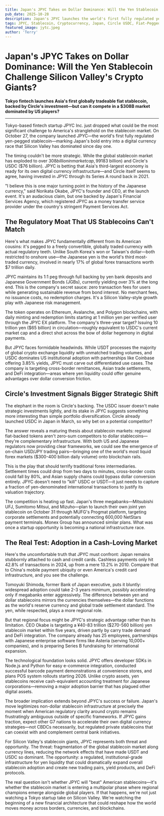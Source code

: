 ```yaml
---
title: Japan's JPYC Takes on Dollar Dominance: Will the Yen Stablecoin Challenge Silicon Valley's Crypto Giants?
pub_date: 2025-10-28
description: Japan's JPYC launches the world's first fully regulated yen-pegged stablecoin, backed by Circle's investment and Japan's FSA registration, entering a $308B market dominated by US players. The token maintains 1:1 peg through yen deposits and JGB backing while targeting ¥10 trillion in circulation to challenge dollar hegemony. Despite Circle's strategic backing, JPYC faces adoption challenges in a cash-loving market where cashless payments remain at just 42.8%, requiring 2-3 years minimum for widespread adoption according to former BOJ executives.
tags: JPYC, Stablecoin, Cryptocurrency, Japan, Circle USDC, Fiat-Pegged Tokens, Yen, Financial Services Agency, Payment Services Act, Fintech, Digital Currency, Silicon Valley, Circle Investment, Asian Market, DeFi, Blockchain, Ethereum, Avalanche, Polygon, Corporate Settlements, Trade Finance, Remittances
featured_image: jytc.jpeg
author: 'Terry'
---
```



# Japan's JPYC Takes on Dollar Dominance: Will the Yen Stablecoin Challenge Silicon Valley's Crypto Giants?

**Tokyo fintech launches Asia's first globally tradeable fiat stablecoin, backed by Circle's investment—but can it compete in a $308B market dominated by US players?**

---

Tokyo-based fintech startup JPYC Inc. just dropped what could be the most significant challenge to America's stranglehold on the stablecoin market. On October 27, the company launched JPYC—the world's first fully regulated yen-pegged stablecoin—marking Japan's bold entry into a digital currency race that Silicon Valley has dominated since day one.

The timing couldn't be more strategic. While the global stablecoin market has exploded to over $308 billion in market cap, 99% of that value is denominated in US dollars through titans like Tether's USDT ($183 billion) and Circle's USDC ($76 billion). JPYC is betting that Asia's third-largest economy is ready for its own digital currency infrastructure—and Circle itself seems to agree, having invested in JPYC through its Series A round back in 2021.

"I believe this is one major turning point in the history of the Japanese currency," said Norikata Okabe, JPYC's founder and CEO, at the launch event. It's an audacious claim, but one backed by Japan's Financial Services Agency, which registered JPYC as a money transfer service provider under the country's stringent Payment Services Act.

## The Regulatory Moat That US Stablecoins Can't Match

Here's what makes JPYC fundamentally different from its American cousins: it's pegged to a freely convertible, globally traded currency with actual regulatory teeth. Unlike South Korea's won or Taiwan's dollar—both restricted to onshore use—the Japanese yen is the world's third most-traded currency, involved in nearly 17% of global forex transactions worth $7 trillion daily.

JPYC maintains its 1:1 peg through full backing by yen bank deposits and Japanese Government Bonds (JGBs), currently yielding over 3% at the long end. This is the company's secret sauce: zero transaction fees for users while generating sustainable revenue from bond interest. No merchant fees, no issuance costs, no redemption charges. It's a Silicon Valley-style growth play with Japanese risk management.

The token operates on Ethereum, Avalanche, and Polygon blockchains, with daily minting and redemption limits starting at 1 million yen per verified user through the JPYC EX platform. The company's three-year target? Issuing 10 trillion yen ($65 billion) in circulation—roughly equivalent to USDC's current market cap and a direct shot across the bow of dollar hegemony in digital payments.

But JPYC faces formidable headwinds. While USDT processes the majority of global crypto exchange liquidity with unmatched trading volumes, and USDC dominates US institutional adoption with partnerships like Coinbase offering 3.85% yields, JPYC must carve out differentiated use cases. The company is targeting cross-border remittances, Asian trade settlements, and DeFi integration—areas where yen liquidity could offer genuine advantages over dollar conversion friction.

## Circle's Investment Signals Bigger Strategic Shift

The elephant in the room is Circle's backing. The USDC issuer doesn't make strategic investments lightly, and its stake in JPYC suggests something more interesting than simple portfolio diversification. Circle already launched USDC in Japan in March, so why bet on a potential competitor?

The answer reveals a maturing thesis about stablecoin markets: regional fiat-backed tokens aren't zero-sum competitors to dollar stablecoins—they're complementary infrastructure. With both US and Japanese regulators now providing clear frameworks, we could see the emergence of on-chain USD/JPY trading pairs—bringing one of the world's most liquid forex markets ($300-400 billion daily volume) onto blockchain rails.

This is the play that should terrify traditional forex intermediaries. Settlement times could drop from two days to minutes, cross-border costs could fall by 80%, and Asian supply chains could bypass dollar conversion entirely. JPYC doesn't need to "kill" USDC or USDT—it just needs to capture a fraction of yen-denominated international transactions to justify its valuation trajectory.

The competition is heating up fast. Japan's three megabanks—Mitsubishi UFJ, Sumitomo Mitsui, and Mizuho—plan to launch their own joint yen stablecoin on October 31 through MUFG's Progmat platform, targeting corporate settlements and potentially connecting 600,000 NetStars payment terminals. Monex Group has announced similar plans. What was once a startup opportunity is becoming a national infrastructure race.

## The Real Test: Adoption in a Cash-Loving Market

Here's the uncomfortable truth that JPYC must confront: Japan remains stubbornly attached to cash and credit cards. Cashless payments only hit 42.8% of transactions in 2024, up from a mere 13.2% in 2010. Compare that to China's mobile payment ubiquity or even America's credit card infrastructure, and you see the challenge.

Tomoyuki Shimoda, former Bank of Japan executive, puts it bluntly: widespread adoption could take 2-3 years minimum, possibly accelerating only if megabanks enter aggressively. The difference between yen and dollar stablecoins mirrors the currencies themselves—the dollar functions as the world's reserve currency and global trade settlement standard. The yen, while respected, plays a more regional role.

But that regional focus might be JPYC's strategic advantage rather than its limitation. CEO Okabe is targeting a ¥40-83 trillion ($270-560 billion) yen stablecoin market within five years, driven partly by carry trade demand and DeFi integration. The company already has 25 employees, partnerships with Japanese enterprise software firms like Asteria (serving 10,000+ companies), and is preparing Series B fundraising for international expansion.

The technological foundation looks solid. JPYC offers developer SDKs in Node.js and Python for easy e-commerce integration, conducted successful barcode payment demonstrations at convenience stores, and plans POS system rollouts starting 2026. Unlike crypto assets, yen stablecoins receive cash-equivalent accounting treatment for Japanese corporations—removing a major adoption barrier that has plagued other digital assets.

The broader implication extends beyond JPYC's success or failure. Japan's move legitimizes non-dollar stablecoin infrastructure at precisely the moment when American regulatory clarity around crypto remains frustratingly ambiguous outside of specific frameworks. If JPYC gains traction, expect other G7 nations to accelerate their own digital currency strategies—not CBDCs necessarily, but regulated private stablecoins that can coexist with and complement central bank initiatives.

For Silicon Valley's stablecoin giants, JPYC represents both threat and opportunity. The threat: fragmentation of the global stablecoin market along currency lines, reducing the network effects that have made USDT and USDC so dominant. The opportunity: a regulated, institutional-grade infrastructure for yen liquidity that could dramatically expand overall stablecoin adoption and create new trading pairs, yield products, and DeFi protocols.

The real question isn't whether JPYC will "beat" American stablecoins—it's whether the stablecoin market is entering a multipolar phase where regional champions emerge alongside global players. If that happens, we're not just watching a Tokyo startup take on Silicon Valley. We're watching the beginning of a new financial architecture that could reshape how the world moves money across borders, currencies, and blockchains.
